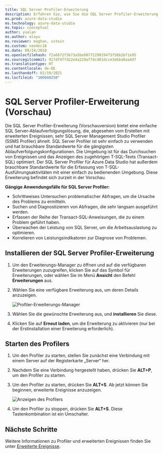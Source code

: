 ```yaml
---
title: SQL Server Profiler-Erweiterung
description: Erfahren Sie, wie Sie die SQL Server Profiler-Erweiterung installieren und verwenden. Dabei handelt es sich um eine einfach zu verwendende SQL Server-Ablaufverfolgungslösung, die dem SSMS Profiler ähnelt.
ms.prod: azure-data-studio
ms.technology: azure-data-studio
ms.topic: conceptual
author: yualan
ms.author: alayu
ms.reviewer: maghan, sstein
ms.custom: seodec18
ms.date: 09/24/2018
ms.openlocfilehash: f2a6672f3b73a5be8077229019473758b2bf1e95
ms.sourcegitcommit: 917df4ffd22e4a229af7dc481dcce3ebba0aa4d7
ms.translationtype: HT
ms.contentlocale: de-DE
ms.lasthandoff: 02/10/2021
ms.locfileid: "100040250"
---
```

# <a name="sql-server-profiler-extension-preview"></a>SQL Server Profiler-Erweiterung (Vorschau)

Die SQL Server Profiler-Erweiterung (Vorschauversion) bietet eine einfache SQL Server-Ablaufverfolgungslösung, die, abgesehen vom Erstellen mit erweiterten Ereignissen, sehr SQL Server Management Studio Profiler (SSMS Profiler) ähnelt. SQL Server Profiler ist sehr einfach zu verwenden und hat brauchbare Standardwerte für die gängigsten Ablaufverfolgungskonfigurationen. Die Umgebung ist für das Durchsuchen von Ereignissen und das Anzeigen des zugehörigen T-SQL-Texts (Transact-SQL) optimiert. Der SQL Server Profiler für Azure Data Studio hat außerdem brauchbare Standardwerte für die Erfassung von T-SQL-Ausführungsaktivitäten mit einer einfach zu bedienenden Umgebung. Diese Erweiterung befindet sich zurzeit in der Vorschau.

**Gängige Anwendungsfälle für SQL Server Profiler:**

- Schrittweises Untersuchen problematischer Abfragen, um die Ursache des Problems zu ermitteln.
- Suchen und Diagnostizieren von Abfragen, die sehr langsam ausgeführt werden.
- Erfassen der Reihe der Transact-SQL-Anweisungen, die zu einem Problem geführt haben.
- Überwachen der Leistung von SQL Server, um die Arbeitsauslastung zu optimieren.
- Korrelieren von Leistungsindikatoren zur Diagnose von Problemen.

## <a name="install-the-sql-server-profiler-extension"></a>Installieren der SQL Server Profiler-Erweiterung

1. Um den Erweiterungs-Manager zu öffnen und auf die verfügbaren Erweiterungen zuzugreifen, klicken Sie auf das Symbol für Erweiterungen, oder wählen Sie im Menü **Ansicht** den Befehl **Erweiterungen** aus.
2. Wählen Sie eine verfügbare Erweiterung aus, um deren Details anzuzeigen.

    ![Profiler-Erweiterungs-Manager](media/sql-server-profiler-extension/profiler-extension.png)

3. Wählen Sie die gewünschte Erweiterung aus, und **installieren** Sie diese.
4. Klicken Sie auf **Erneut laden**, um die Erweiterung zu aktivieren (nur bei der Erstinstallation einer Erweiterung erforderlich).

## <a name="start-profiler"></a>Starten des Profilers

1. Um den Profiler zu starten, stellen Sie zunächst eine Verbindung mit einem Server auf der Registerkarte „Server“ her.
2. Nachdem Sie eine Verbindung hergestellt haben, drücken Sie **ALT+P**, um den Profiler zu starten.
3. Um den Profiler zu starten, drücken Sie **ALT+S**. Ab jetzt können Sie beginnen, erweiterte Ereignisse anzuzeigen.

    ![Anzeigen des Profilers](media/sql-server-profiler-extension/view-profiler.png)

4. Um den Profiler zu stoppen, drücken Sie **ALT+S**. Diese Tastenkombination ist ein Umschalter.

## <a name="next-steps"></a>Nächste Schritte

Weitere Informationen zu Profiler und erweiterten Ereignissen finden Sie unter [Erweiterte Ereignisse](../../relational-databases/extended-events/extended-events.md).